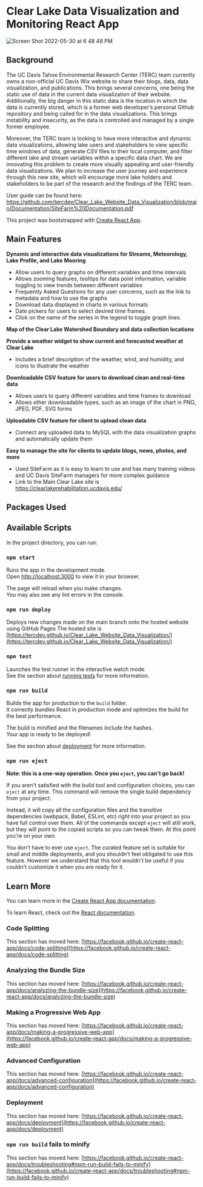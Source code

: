 # Clear Lake Data Visualization and Monitoring React App

![Screen Shot 2022-05-30 at 6 48 48 PM](https://user-images.githubusercontent.com/45191572/171077195-d74f9c90-645d-4c18-bc26-cc7953652e77.png)


## Background 

The UC Davis Tahoe Environmental Research Center (TERC) team currently owns a non-official UC Davis Wix website to share their blogs, data, data visualization, and publications. This brings several concerns, one being the static use of data in the current data visualization of their website. Additionally, the big danger in this static data is the location in which the data is currently stored, which is a former web developer’s personal Github repository and being called for in the data visualizations. This brings instability and insecurity, as the data is controlled and managed by a single former employee.

Moreover, the TERC team is looking to have more interactive and dynamic data visualizations, allowing lake users and stakeholders to view specific time windows of data, generate CSV files to their local computer, and filter different lake and stream variables within a specific data chart. We are innovating this problem to create more visually appealing and user-friendly data visualizations. We plan to increase the user journey and experience through this new site, which will encourage more lake holders and stakeholders to be part of the research and the findings of the TERC team.

User guide can be found here: https://github.com/tercdev/Clear_Lake_Website_Data_Visualization/blob/main/Documentation/SiteFarm%20Documentation.pdf

This project was bootstrapped with [Create React App](https://github.com/facebook/create-react-app).

## Main Features

**Dynamic and interactive data visualizations for Streams, Meteorology, Lake Profile, and Lake Mooring**
- Allow users to query graphs on different variables and time intervals
- Allows zooming features, tooltips for data point information, variable toggling to view trends between different variables
- Frequently Asked Questions for any user concerns, such as the link to metadata and how to use the graphs
- Download data displayed in charts in various formats
- Date pickers for users to select desired time frames.
- Click on the name of the series in the legend to toggle graph lines.

**Map of the Clear Lake Watershed Boundary and data collection locations**

**Provide a weather widget to show current and forecasted weather at Clear Lake**
- Includes a brief description of the weather, wind, and humidity, and icons to illustrate the weather

**Downloadable CSV feature for users to download clean and real-time data**
- Allows users to query different variables and time frames to download
- Allows other downloadable types, such as an image of the chart in PNG, JPEG, PDF, SVG forms

**Uploadable CSV feature for client to upload clean data**
- Connect any uploaded data to MySQL with the data visualization graphs and automatically update them

**Easy to manage the site for clients to update blogs, news, photos, and more**
- Used SiteFarm as it is easy to learn to use and has many training videos and UC Davis SiteFarm managers for more complex guidance
- Link to the Main Clear Lake site is https://clearlakerehabilitation.ucdavis.edu/

## Packages Used



## Available Scripts

In the project directory, you can run:

### `npm start`

Runs the app in the development mode.\
Open [http://localhost:3000](http://localhost:3000) to view it in your browser.

The page will reload when you make changes.\
You may also see any lint errors in the console.

### `npm run deploy`

Deploys new changes made on the main branch onto the hosted website using GitHub Pages
The hosted site is [https://tercdev.github.io/Clear_Lake_Website_Data_Visualization/](https://tercdev.github.io/Clear_Lake_Website_Data_Visualization/)

### `npm test`

Launches the test runner in the interactive watch mode.\
See the section about [running tests](https://facebook.github.io/create-react-app/docs/running-tests) for more information.

### `npm run build`

Builds the app for production to the `build` folder.\
It correctly bundles React in production mode and optimizes the build for the best performance.

The build is minified and the filenames include the hashes.\
Your app is ready to be deployed!

See the section about [deployment](https://facebook.github.io/create-react-app/docs/deployment) for more information.

### `npm run eject`

**Note: this is a one-way operation. Once you `eject`, you can't go back!**

If you aren't satisfied with the build tool and configuration choices, you can `eject` at any time. This command will remove the single build dependency from your project.

Instead, it will copy all the configuration files and the transitive dependencies (webpack, Babel, ESLint, etc) right into your project so you have full control over them. All of the commands except `eject` will still work, but they will point to the copied scripts so you can tweak them. At this point you're on your own.

You don't have to ever use `eject`. The curated feature set is suitable for small and middle deployments, and you shouldn't feel obligated to use this feature. However we understand that this tool wouldn't be useful if you couldn't customize it when you are ready for it.

## Learn More

You can learn more in the [Create React App documentation](https://facebook.github.io/create-react-app/docs/getting-started).

To learn React, check out the [React documentation](https://reactjs.org/).

### Code Splitting

This section has moved here: [https://facebook.github.io/create-react-app/docs/code-splitting](https://facebook.github.io/create-react-app/docs/code-splitting)

### Analyzing the Bundle Size

This section has moved here: [https://facebook.github.io/create-react-app/docs/analyzing-the-bundle-size](https://facebook.github.io/create-react-app/docs/analyzing-the-bundle-size)

### Making a Progressive Web App

This section has moved here: [https://facebook.github.io/create-react-app/docs/making-a-progressive-web-app](https://facebook.github.io/create-react-app/docs/making-a-progressive-web-app)

### Advanced Configuration

This section has moved here: [https://facebook.github.io/create-react-app/docs/advanced-configuration](https://facebook.github.io/create-react-app/docs/advanced-configuration)

### Deployment

This section has moved here: [https://facebook.github.io/create-react-app/docs/deployment](https://facebook.github.io/create-react-app/docs/deployment)

### `npm run build` fails to minify

This section has moved here: [https://facebook.github.io/create-react-app/docs/troubleshooting#npm-run-build-fails-to-minify](https://facebook.github.io/create-react-app/docs/troubleshooting#npm-run-build-fails-to-minify)
